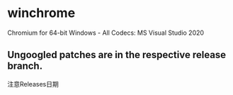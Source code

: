 # winchrome
Chromium for 64-bit Windows - All Codecs: MS Visual Studio 2020

Ungoogled patches are in the respective release branch.
------

注意Releases日期

